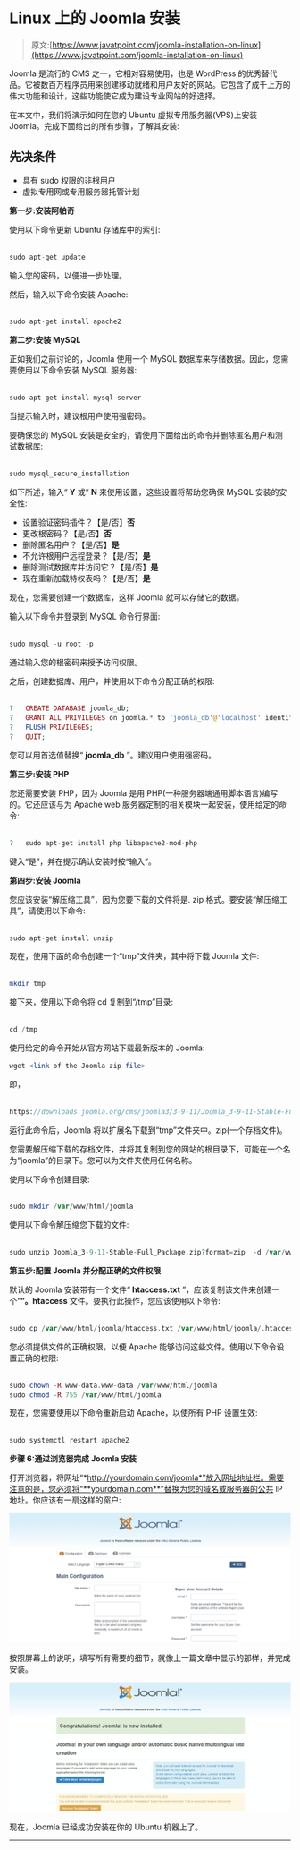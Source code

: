 # Linux 上的 Joomla 安装

> 原文:[https://www.javatpoint.com/joomla-installation-on-linux](https://www.javatpoint.com/joomla-installation-on-linux)

Joomla 是流行的 CMS 之一，它相对容易使用，也是 WordPress 的优秀替代品。它被数百万程序员用来创建移动就绪和用户友好的网站。它包含了成千上万的伟大功能和设计，这些功能使它成为建设专业网站的好选择。

在本文中，我们将演示如何在您的 Ubuntu 虚拟专用服务器(VPS)上安装 Joomla。完成下面给出的所有步骤，了解其安装:

## 先决条件

*   具有 sudo 权限的非根用户
*   虚拟专用网或专用服务器托管计划

**第一步:安装阿帕奇**

使用以下命令更新 Ubuntu 存储库中的索引:

```php

sudo apt-get update

```

输入您的密码，以便进一步处理。

然后，输入以下命令安装 Apache:

```php

sudo apt-get install apache2

```

**第二步:安装 MySQL**

正如我们之前讨论的，Joomla 使用一个 MySQL 数据库来存储数据。因此，您需要使用以下命令安装 MySQL 服务器:

```php

sudo apt-get install mysql-server

```

当提示输入时，建议根用户使用强密码。

要确保您的 MySQL 安装是安全的，请使用下面给出的命令并删除匿名用户和测试数据库:

```php

sudo mysql_secure_installation

```

如下所述，输入“ **Y** 或“ **N** 来使用设置，这些设置将帮助您确保 MySQL 安装的安全性:

*   设置验证密码插件？【是/否】**否**
*   更改根密码？【是/否】**否**
*   删除匿名用户？【是/否】**是**
*   不允许根用户远程登录？【是/否】**是**
*   删除测试数据库并访问它？【是/否】**是**
*   现在重新加载特权表吗？【是/否】**是**

现在，您需要创建一个数据库，这样 Joomla 就可以存储它的数据。

输入以下命令并登录到 MySQL 命令行界面:

```php

sudo mysql -u root -p

```

通过输入您的根密码来授予访问权限。

之后，创建数据库、用户，并使用以下命令分配正确的权限:

```php

?   CREATE DATABASE joomla_db;
?   GRANT ALL PRIVILEGES on joomla.* to 'joomla_db'@'localhost' identified by 'PASSWORD';
?   FLUSH PRIVILEGES;
?   QUIT;

```

您可以用首选值替换“ **joomla_db** ”。建议用户使用强密码。

**第三步:安装 PHP**

您还需要安装 PHP，因为 Joomla 是用 PHP(一种服务器端通用脚本语言)编写的。它还应该与为 Apache web 服务器定制的相关模块一起安装，使用给定的命令:

```php

?   sudo apt-get install php libapache2-mod-php

```

键入“是”，并在提示确认安装时按“输入”。

**第四步:安装 Joomla**

您应该安装“解压缩工具”，因为您要下载的文件将是. zip 格式。要安装“解压缩工具”，请使用以下命令:

```php

sudo apt-get install unzip

```

现在，使用下面的命令创建一个“tmp”文件夹，其中将下载 Joomla 文件:

```php

mkdir tmp

```

接下来，使用以下命令将 cd 复制到“/tmp”目录:

```php

cd /tmp

```

使用给定的命令开始从官方网站下载最新版本的 Joomla:

```php
wget <link of the Joomla zip file>

```

即，

```php

https://downloads.joomla.org/cms/joomla3/3-9-11/Joomla_3-9-11-Stable-Full_Package.zip?format=zip

```

运行此命令后，Joomla 将以扩展名下载到“tmp”文件夹中。zip(一个存档文件)。

您需要解压缩下载的存档文件，并将其复制到您的网站的根目录下，可能在一个名为“joomla”的目录下。您可以为文件夹使用任何名称。

使用以下命令创建目录:

```php

sudo mkdir /var/www/html/joomla

```

使用以下命令解压缩您下载的文件:

```php

sudo unzip Joomla_3-9-11-Stable-Full_Package.zip?format=zip  -d /var/www/html/joomla

```

**第五步:配置 Joomla 并分配正确的文件权限**

默认的 Joomla 安装带有一个文件“ **htaccess.txt** ”，应该复制该文件来创建一个“**”。htaccess** 文件。要执行此操作，您应该使用以下命令:

```php

sudo cp /var/www/html/joomla/htaccess.txt /var/www/html/joomla/.htaccess

```

您必须提供文件的正确权限，以便 Apache 能够访问这些文件。使用以下命令设置正确的权限:

```php

sudo chown -R www-data.www-data /var/www/html/joomla
sudo chmod -R 755 /var/www/html/joomla

```

现在，您需要使用以下命令重新启动 Apache，以使所有 PHP 设置生效:

```php

sudo systemctl restart apache2

```

**步骤 6:通过浏览器完成 Joomla 安装**

打开浏览器，将网址“*http://yourdomain.com/joomla*”放入网址地址栏。需要注意的是，您必须将“**yourdomain.com**”替换为您的域名或服务器的公共 IP 地址。你应该有一扇这样的窗户:

![Joomla Installation on Linux](img/e294ba54c109b9c92ea973c2db1748e6.png)

按照屏幕上的说明，填写所有需要的细节，就像上一篇文章中显示的那样，并完成安装。

![Joomla Installation on Linux](img/6c6f988e2ffb11635b71abf0414f6157.png)

现在，Joomla 已经成功安装在你的 Ubuntu 机器上了。

* * *